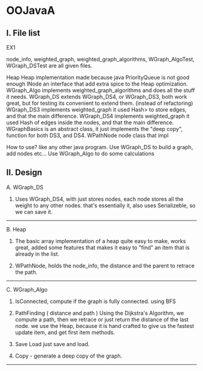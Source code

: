 # OOJavaA

I. File list
--------------------------------------------------------------------------------------------
EX1

node_info, weighted_graph, weighted_graph_algorithms, WGraph_AlgoTest, WGraph_DSTest
are all given files.


Heap		Heap implementation made because java PriorityQueue is not good enough
INode		an interface that add extra spice to the Heap optimization.
WGraph_Algo implements weighted_graph_algorithms and does all the stuff it needs.
WGraph_DS   extends WGraph_DS4, or WGraph_DS3, both work great, but for testing its convenient to extend them. (instead of refactoring)
WGraph_DS3  implements weighted_graph it used Hash<Hash>> to store edges, and that the main difference.
WGraph_DS4  implements weighted_graph it used Hash of edges inside the nodes, and that the main difference.
WGraphBasics is an abstract class, it just implements the "deep copy", function for both DS3, and DS4.
WPathNode   node class that impl



How to use? like any other java program.
Use WGraph_DS to build a graph, add nodes etc...
Use WGraph_Algo to do some calculations


II. Design
--------------------------------------------------------------------------------------------
A. WGraph_DS

1. Uses WGraph_DS4, with just stores nodes, each node stores all the weight to any other nodes.
that's essentially it, also uses Serializeble, so we can save it.
--------------------------------------------------------------------------------------------
B. Heap

1. The basic array implementation of a heap quite easy to make, works great,
added some features that makes it easy to "find" an item that is already in the list.

2. WPathNode, holds the node_info, the distance and the parent to retrace the path.

--------------------------------------------------------------------------------------------
C. WGraph_Algo

1. IsConnected, compute if the graph is fully connected. using BFS

2. PathFinding ( distance and path )
Using the Dijkstra's Algorithm, we compute a path, then we retrace or just return the distance of the last node.
we use the Heap, because it is hand crafted to give us the fastest update item, and get first item methods.

3. Save Load
just save and load.

4. Copy - generate a deep copy of the graph.
--------------------------------------------------------------------------------------------



